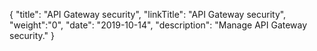 {
    "title": "API Gateway security",
    "linkTitle": "API Gateway security",
    "weight":"0",
    "date": "2019-10-14",
    "description": "Manage API Gateway security."
}

